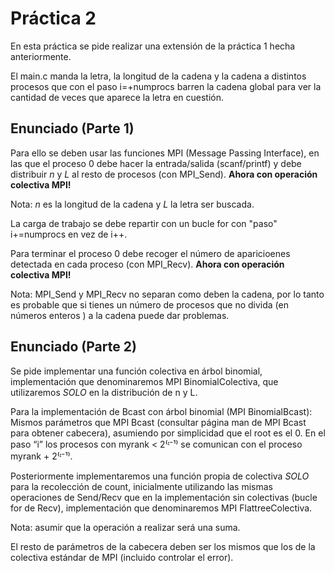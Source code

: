 # Práctica 2 #
En esta práctica se pide realizar una extensión de la práctica 1 hecha anteriormente.

El main.c manda la letra, la longitud de la cadena y la cadena a distintos procesos que con el
paso i=+numprocs barren la cadena global para ver la cantidad de veces que aparece la letra en cuestión.

## Enunciado (Parte 1) ##
Para ello se deben usar las funciones MPI (Message Passing Interface), en las que el proceso 0 debe 
hacer la entrada/salida (scanf/printf) y debe distribuir *n* y *L* al resto de procesos (con MPI_Send).
**Ahora con operación colectiva MPI!**

Nota: *n* es la longitud de la cadena y *L* la letra ser buscada.

La carga de trabajo se debe repartir con un bucle for con "paso" i+=numprocs en vez de i++.

Para terminar el proceso 0 debe recoger el número de aparicioenes detectada en cada proceso (con MPI_Recv).
**Ahora con operación colectiva MPI!**

Nota: MPI_Send y MPI_Recv no separan como deben la cadena, por lo tanto es probable que si
tienes un número de procesos que no divida (en números enteros ) a la cadena puede dar problemas.

## Enunciado (Parte 2) ##

Se pide implementar una función colectiva en árbol binomial, implementación que
denominaremos MPI BinomialColectiva, que utilizaremos *SOLO* en la distribución de n y L.

Para la implementación de Bcast con árbol binomial (MPI BinomialBcast): Mismos parámetros que MPI Bcast 
(consultar página man de MPI Bcast para obtener cabecera), asumiendo por simplicidad que el root es el 0.
En el paso “i” los procesos con myrank < 2⁽ᶦ⁻¹⁾ se comunican con el proceso myrank + 2⁽ᶦ⁻¹⁾.

Posteriormente implementaremos una función propia de colectiva *SOLO* para la recolección de count,
inicialmente utilizando las mismas operaciones de Send/Recv que en la implementación sin
colectivas (bucle for de Recv), implementación que denominaremos MPI FlattreeColectiva.

Nota: asumir que la operación a realizar será una suma. 

El resto de parámetros de la cabecera deben ser los mismos que los de la colectiva estándar de MPI (incluido controlar el error).
